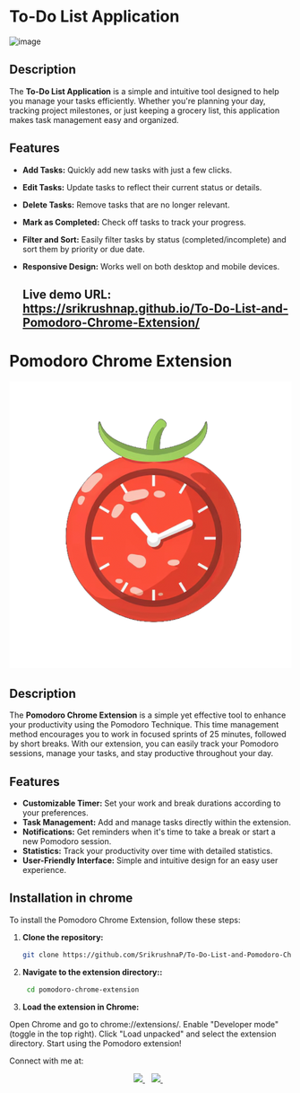 # To-Do List Application

<img width="657" alt="image" src="https://github.com/user-attachments/assets/304b3a53-bdf4-4415-9041-da6a2cd094c3">

## Description

The **To-Do List Application** is a simple and intuitive tool designed to help you manage your tasks efficiently. Whether you're planning your day, tracking project milestones, or just keeping a grocery list, this application makes task management easy and organized.

## Features

- **Add Tasks:** Quickly add new tasks with just a few clicks.
- **Edit Tasks:** Update tasks to reflect their current status or details.
- **Delete Tasks:** Remove tasks that are no longer relevant.
- **Mark as Completed:** Check off tasks to track your progress.
- **Filter and Sort:** Easily filter tasks by status (completed/incomplete) and sort them by priority or due date.
- **Responsive Design:** Works well on both desktop and mobile devices.

  ## Live demo URL: https://srikrushnap.github.io/To-Do-List-and-Pomodoro-Chrome-Extension/

# Pomodoro Chrome Extension

![Pomodoro Timer](icon.png)

## Description

The **Pomodoro Chrome Extension** is a simple yet effective tool to enhance your productivity using the Pomodoro Technique. This time management method encourages you to work in focused sprints of 25 minutes, followed by short breaks. With our extension, you can easily track your Pomodoro sessions, manage your tasks, and stay productive throughout your day.

## Features

- **Customizable Timer:** Set your work and break durations according to your preferences.
- **Task Management:** Add and manage tasks directly within the extension.
- **Notifications:** Get reminders when it's time to take a break or start a new Pomodoro session.
- **Statistics:** Track your productivity over time with detailed statistics.
- **User-Friendly Interface:** Simple and intuitive design for an easy user experience.

## Installation in chrome

To install the Pomodoro Chrome Extension, follow these steps:

1. **Clone the repository:**

   ```bash
   git clone https://github.com/SrikrushnaP/To-Do-List-and-Pomodoro-Chrome-Extension.git
   ```

2. **Navigate to the extension directory::**
   ```bash
    cd pomodoro-chrome-extension
   ```
3. **Load the extension in Chrome:**

Open Chrome and go to chrome://extensions/.
Enable "Developer mode" (toggle in the top right).
Click "Load unpacked" and select the extension directory.
Start using the Pomodoro extension!

Connect with me at:

<p align='center'>
    
  <a href="https://www.linkedin.com/in/srikrushnapal/">
    <img src="https://img.shields.io/badge/linkedin-%230077B5.svg?&style=for-the-badge&logo=linkedin&logoColor=white" />
  </a>&nbsp;&nbsp;
  <a href="https://stackoverflow.com/users/5852550/srikrushna">
    <img src="https://img.shields.io/badge/stackoverflow-%23E4405F.svg?&style=for-the-badge&logo=stackoverflow&logoColor=white" />        
  </a>&nbsp;&nbsp;
  
</p>
